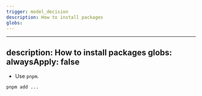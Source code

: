 ```yaml
---
trigger: model_decision
description: How to install packages
globs: 
---
```

---
description: How to install packages
globs: 
alwaysApply: false
---
- Use `pnpm`.

```sh
pnpm add ...
```